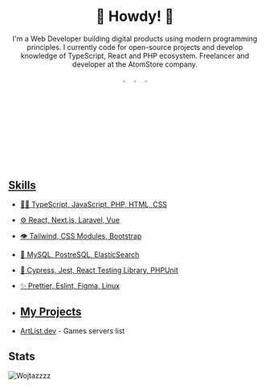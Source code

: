 <h1 align="center">🤠 Howdy! 🤠</h1>

<p align="center">
I'm a Web Developer building digital products using modern programming principles. I currently code for open-source projects and develop knowledge of TypeScript, React and PHP ecosystem. Freelancer and developer at the AtomStore company.
</p>

<div align="center"> 
  
[<img src="https://img.icons8.com/color/48/000000/github.png" width="3.5%"/>](https://github.com/Wojtazzzz)
[<img src="https://img.icons8.com/color/48/000000/linkedin.png" width="3.5%"/>](https://www.linkedin.com/in/marcin-witas-486682202/)
<a href="mailto:marcin.witas72@gmail.com"> <img src="https://img.icons8.com/fluent/48/000000/gmail.png" width="3.5%"/>
  
</div>
<br>

## Skills
- 👨‍💻 TypeScript, JavaScript, PHP, HTML, CSS
- ⚙️ React, Next.js, Laravel, Vue
- 👁️ Tailwind, CSS Modules, Bootstrap
- 💽 MySQL, PostreSQL, ElasticSearch
- 🧪 Cypress, Jest, React Testing Library, PHPUnit
- ✨ Prettier, Eslint, Figma, Linux

- ## My Projects
- [ArtList.dev](https://artlist.dev/) - Games servers list
  
## Stats
<p><img src="https://github-readme-stats.vercel.app/api?username=Wojtazzzz&show_icons=true&theme=dracula" alt="Wojtazzzz" /></p>
